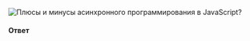 ![Плюсы и минусы асинхронного программирования в JavaScript?](https://youtu.be/t0sdlbA6yA8?t=460)

#### Ответ
